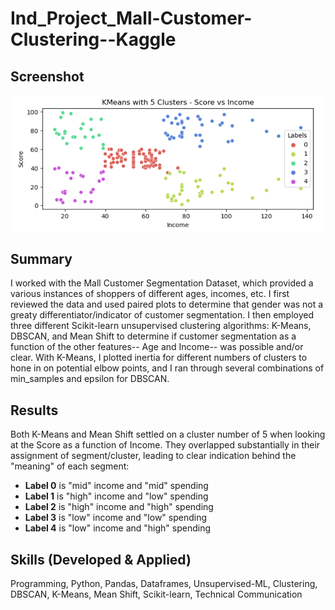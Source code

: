# Ind_Project_Mall-Customer-Clustering--Kaggle

## Screenshot
![screenshot](https://github.com/dmarks84/Ind_Project_Mall-Customer-Clustering--Kaggle/blob/main/mall_screenshot.png)

## Summary
I worked with the Mall Customer Segmentation Dataset, which provided a various instances of shoppers of different ages, incomes, etc.  I first reviewed the data and used paired plots to determine that gender was not a greaty differentiator/indicator of customer segmentation.  I then employed three different Scikit-learn unsupervised clustering algorithms: K-Means, DBSCAN, and Mean Shift to determine if customer segmentation as a function of the other features-- Age and Income-- was possible and/or clear.  With K-Means, I plotted inertia for different numbers of clusters to hone in on potential elbow points, and I ran through several combinations of min_samples and epsilon for DBSCAN.

## Results
Both K-Means and Mean Shift settled on a cluster number of 5 when looking at the Score as a function of Income.  They overlapped substantially in their assignment of segment/cluster, leading to clear indication behind the "meaning" of each segment:
 - **Label 0** is "mid" income and "mid" spending
 - **Label 1** is "high" income and "low" spending
 - **Label 2** is "high" income and "high" spending
 - **Label 3** is "low" income and "low" spending
 - **Label 4** is "low" income and "high" spending

## Skills (Developed & Applied)
Programming, Python, Pandas, Dataframes, Unsupervised-ML, Clustering, DBSCAN, K-Means, Mean Shift, Scikit-learn, Technical Communication
